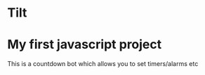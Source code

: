 # Tilt
# My first javascript project 
This is a countdown bot which allows you to set timers/alarms etc
